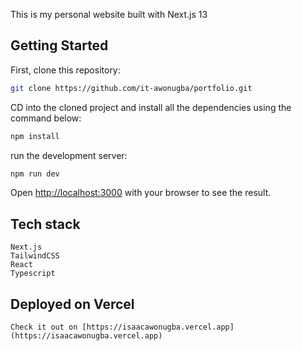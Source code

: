 This is my personal website built with Next.js 13

## Getting Started

First, clone this repository:

```bash
git clone https://github.com/it-awonugba/portfolio.git
```

CD into the cloned project and install all the dependencies using the command below:

```bash
npm install
```

run the development server:

```bash
npm run dev
```

Open [http://localhost:3000](http://localhost:3000) with your browser to see the result.

## Tech stack

    Next.js
    TailwindCSS
    React
    Typescript

## Deployed on Vercel

    Check it out on [https://isaacawonugba.vercel.app](https://isaacawonugba.vercel.app)
